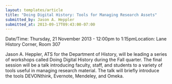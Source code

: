 ```yaml
---
layout: templates/article
title: "Doing Digital History: Tools for Managing Research Assets"
submitted_by: Jason A. Heppler
submitted_at: 2013-09-17T09:43:00-07:00
---
```



Date/Time: Thursday, 21 November 2013 - 12:00pm to 1:15pmLocation: Lane History Corner, Room 307

Jason A. Heppler, ATS for the Department of History, will be leading a series of workshops called Doing Digital History during the Fall quarter. The final session will be a talk introducing faculty, staff, and students to a variety of tools useful in managing research material. The talk will briefly introduce the tools DEVONthink, Evernote, Mendeley, and Omeka.





